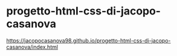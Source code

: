 # progetto-html-css-di-jacopo-casanova

https://jacopocasanova98.github.io/progetto-html-css-di-jacopo-casanova/index.html
